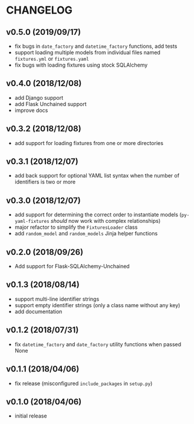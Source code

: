 # CHANGELOG

## v0.5.0 (2019/09/17)

- fix bugs in `date_factory` and `datetime_factory` functions, add tests
- support loading multiple models from individual files named `fixtures.yml` or `fixtures.yaml`
- fix bugs with loading fixtures using stock SQLAlchemy

## v0.4.0 (2018/12/08)

- add Django support
- add Flask Unchained support
- improve docs

## v0.3.2 (2018/12/08)

- add support for loading fixtures from one or more directories

## v0.3.1 (2018/12/07)

- add back support for optional YAML list syntax when the number of identifiers is two or more

## v0.3.0 (2018/12/07)

- add support for determining the correct order to instantiate models (`py-yaml-fixtures` *should* now work with complex relationships)
- major refactor to simplify the `FixturesLoader` class
- add `random_model` and `random_models` Jinja helper functions

## v0.2.0 (2018/09/26)

- Add support for Flask-SQLAlchemy-Unchained

## v0.1.3 (2018/08/14)

- support multi-line identifier strings
- support empty identifier strings (only a class name without any key)
- add documentation

## v0.1.2 (2018/07/31)

- fix `datetime_factory` and `date_factory` utility functions when passed None

## v0.1.1 (2018/04/06)

- fix release (misconfigured `include_packages` in `setup.py`)

## v0.1.0 (2018/04/06)

- initial release
